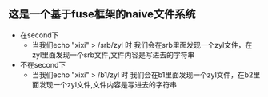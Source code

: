 ## 这是一个基于fuse框架的naive文件系统
+ 在second下
    + 当我们echo "xixi" > /srb/zyl 时
      我们会在srb里面发现一个zyl文件，在zyl里面发现一个srb文件,文件内容是写进去的字符串
+ 不在second下
    + 当我们echo "xixi" > /b1/zyl 时
      我们会在b1里面发现一个zyl文件，在b2里面发现一个zyl文件,文件内容是写进去的字符串